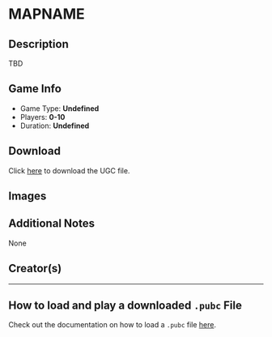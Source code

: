 # MAPNAME

## Description

TBD
## Game Info

- Game Type: **Undefined**
- Players: **0-10**
- Duration: **Undefined**

## Download

Click [here]() to download the UGC file.

## Images

## Additional Notes

None

## Creator(s)

---

## How to load and play a downloaded `.pubc` File
Check out the documentation on how to load a `.pubc` file [here](How-To-Load.md).